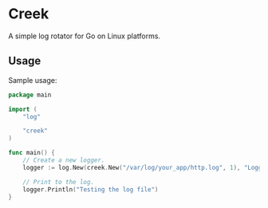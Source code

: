 # Creek

A simple log rotator for Go on Linux platforms.

## Usage

Sample usage:

```go
package main

import (
	"log"

	"creek"
)

func main() {
	// Create a new logger.
	logger := log.New(creek.New("/var/log/your_app/http.log", 1), "Logged: ", log.Lshortfile|log.LstdFlags)

	// Print to the log.
	logger.Println("Testing the log file")
}
```
